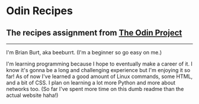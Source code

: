 # Odin Recipes
## The recipes assignment from [The Odin Project](https://theodinproject.com)
---
I'm Brian Burt, aka beeburrt. (I'm a beginner so go easy on me.)

I'm learning programming because I hope to eventually make a career of it. I know it's gonna be a long and challenging experience but I'm enjoying it so far! As of now I've learned a good amount of Linux commands, some HTML, and a bit of CSS. I plan on learning a lot more Python and more about networks too. (So far I've spent more time on this dumb readme than the actual website haha!)
